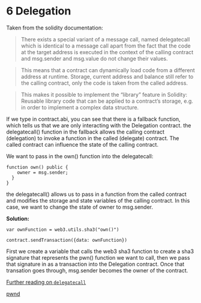 # 6 Delegation


Taken from the solidity documentation: 
>There exists a special variant of a message call, named delegatecall which is identical to a message call apart from the fact that the code at the target address is executed in the context of the calling contract and msg.sender and msg.value do not change their values.

>This means that a contract can dynamically load code from a different address at runtime. Storage, current address and balance still refer to the calling contract, only the code is taken from the called address.

>This makes it possible to implement the “library” feature in Solidity: Reusable library code that can be applied to a contract’s storage, e.g. in order to implement a complex data structure.


If we type in contract.abi, you can see that there is a fallback function, which tells us that we are only interacting with the Delegation contract. the delegatecall() function in the fallback allows the calling contract (delegation) to invoke a function in the called (delegate) contract. The called contract can influence the state of the calling contract. 

We want to pass in the own() function into the delegatecall: 

```  
function own() public {
    owner = msg.sender;
  }
}
```
the delegatecall() allows us to pass in a function from the called contract and modifies the storage and state variables of the calling contract. In this case, we want to change the state of owner to msg.sender. 

**Solution:**

```
var ownFunction = web3.utils.sha3("own()")

contract.sendTransaction({data: ownFunction})
```

First we create a variable that calls the web3 sha3 function to create a sha3 signature that represents the pwn() function we want to call, then we pass that signature in as a transaction into the Delegation contract. Once that transation goes through, msg.sender becomes the owner of the contract. 

[Further reading on `delegatecall`](https://eip2535diamonds.substack.com/p/understanding-delegatecall-and-how)

[pwnd](https://blog.openzeppelin.com/on-the-parity-wallet-multisig-hack-405a8c12e8f7/)